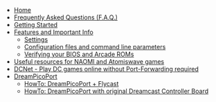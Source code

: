   * [Home](https://github.com/TheArcadeStriker/flycast-wiki/wiki)
  * [Frequently Asked Questions (F.A.Q.)](https://github.com/TheArcadeStriker/flycast-wiki/wiki/Frequently-Asked-Questions-(F.A.Q.))
  * [Getting Started](https://github.com/TheArcadeStriker/flycast-wiki/wiki/Getting-started-with-Flycast)
  * [Features and Important Info](https://github.com/TheArcadeStriker/flycast-wiki/wiki/Features-and-Important-Information)
    * [Settings](https://github.com/TheArcadeStriker/flycast-wiki/wiki/Settings)
    * [Configuration files and command line parameters](https://github.com/TheArcadeStriker/flycast-wiki/wiki/Configuration-files-and-command-line-parameters)
    * [Verifying your BIOS and Arcade ROMs](https://github.com/TheArcadeStriker/flycast-wiki/wiki/Verifying-your-BIOS-and-Arcade-ROMs)
  * [Useful resources for NAOMI and Atomiswave games](https://github.com/TheArcadeStriker/flycast-wiki/wiki/Useful-resources-for-NAOMI-&-Atomiswave)
  * [DCNet - Play DC games online without Port-Forwarding required](https://github.com/TheArcadeStriker/flycast-wiki/wiki/DCNet)
  * [DreamPicoPort](https://github.com/TheArcadeStriker/flycast-wiki/wiki/DreamPicoPort)
    * [HowTo: DreamPicoPort + Flycast](https://github.com/TheArcadeStriker/flycast-wiki/wiki/DreamPicoPort-Support)
    * [HowTo: DreamPicoPort with original Dreamcast Controller Board](https://github.com/TheArcadeStriker/flycast-wiki/wiki/DreamPicoPort-with-original-Dreamcast-Controller-Board)

[//]: # (generated by https://www.npmjs.com/package/github-wiki-sidebar)